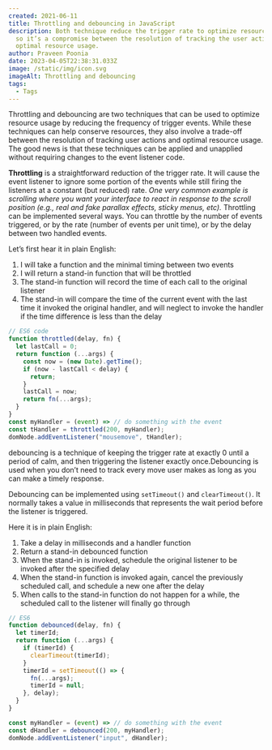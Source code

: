 ```yaml
---
created: 2021-06-11
title: Throttling and debouncing in JavaScript
description: Both technique reduce the trigger rate to optimize resource usage,
  so it’s a compromise between the resolution of tracking the user actions, and
  optimal resource usage.
author: Praveen Poonia
date: 2023-04-05T22:38:31.033Z
image: /static/img/icon.svg
imageAlt: Throttling and debouncing
tags:
  - Tags
---
```

Throttling and debouncing are two techniques that can be used to optimize resource usage by reducing the frequency of trigger events. While these techniques can help conserve resources, they also involve a trade-off between the resolution of tracking user actions and optimal resource usage. The good news is that these techniques can be applied and unapplied without requiring changes to the event listener code.

**Throttling** is a straightforward reduction of the trigger rate. It will cause the event listener to ignore some portion of the events while still firing the listeners at a constant (but reduced) rate. *One very common example is scrolling where you want your interface to react in response to the scroll position (e.g., real and fake parallax effects, sticky menus, etc).* Throttling can be implemented several ways. You can throttle by the number of events triggered, or by the rate (number of events per unit time), or by the delay between two handled events.

Let’s first hear it in plain English:

1. I will take a function and the minimal timing between two events
2. I will return a stand-in function that will be throttled
3. The stand-in function will record the time of each call to the original listener
4. The stand-in will compare the time of the current event with the last time it invoked the original handler, and will neglect to invoke the handler if the time difference is less than the delay

```jsx
// ES6 code
function throttled(delay, fn) {
  let lastCall = 0;
  return function (...args) {
    const now = (new Date).getTime();
    if (now - lastCall < delay) {
      return;
    }
    lastCall = now;
    return fn(...args);
  }
}
const myHandler = (event) => // do something with the event
const tHandler = throttled(200, myHandler);
domNode.addEventListener("mousemove", tHandler);
```

debouncing is a technique of keeping the trigger rate at exactly 0 until a period of calm, and then triggering the listener exactly once.Debouncing is used when you don’t need to track every move user makes as long as you can make a timely response.

Debouncing can be implemented using `setTimeout()` and `clearTimeout()`. It normally takes a value in milliseconds that represents the wait period before the listener is triggered.

Here it is in plain English:

1. Take a delay in milliseconds and a handler function
2. Return a stand-in debounced function
3. When the stand-in is invoked, schedule the original listener to be invoked after the specified delay
4. When the stand-in function is invoked again, cancel the previously scheduled call, and schedule a new one after the delay
5. When calls to the stand-in function do not happen for a while, the scheduled call to the listener will finally go through

```jsx
// ES6
function debounced(delay, fn) {
  let timerId;
  return function (...args) {
    if (timerId) {
      clearTimeout(timerId);
    }
    timerId = setTimeout(() => {
      fn(...args);
      timerId = null;
    }, delay);
  }
}

const myHandler = (event) => // do something with the event
const dHandler = debounced(200, myHandler);
domNode.addEventListener("input", dHandler);
```
